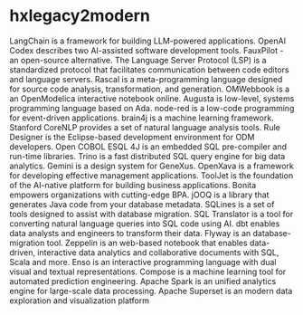 # hxlegacy2modern

LangChain is a framework for building LLM-powered applications. OpenAI Codex describes two AI-assisted software development tools. FauxPilot - an open-source alternative. The Language Server Protocol (LSP) is a standardized protocol that facilitates communication between code editors and language servers. Rascal is a meta-programming language designed for source code analysis, transformation, and generation. OMWebbook is a an OpenModelica interactive notebook online. Augusta is low-level, systems programming language based on Ada. node-red is a low-code programming for event-driven applications. brain4j is a machine learning framework. Stanford CoreNLP provides a set of natural language analysis tools. Rule Designer is the Eclipse-based development environment for ODM developers. Open COBOL ESQL 4J is an embedded SQL pre-compiler and run-time libraries. Trino is a fast distributed SQL query engine for big data analytics. Gemini is a design system for GeneXus. OpenXava is a framework for developing effective management applications. ToolJet is the foundation of the AI-native platform for building business applications. Bonita empowers organizations with cutting-edge BPA. jOOQ is a library that generates Java code from your database metadata. SQLines is a set of tools designed to assist with database migration. SQL Translator is a tool for converting natural language queries into SQL code using AI. dbt enables data analysts and engineers to transform their data. Flyway is an database-migration tool. Zeppelin is an web-based notebook that enables data-driven, interactive data analytics and collaborative documents with SQL, Scala and more. Enso is an interactive programming language with dual visual and textual representations. Compose is a machine learning tool for automated prediction engineering. Apache Spark is an unified analytics engine for large-scale data processing. Apache Superset is an modern data exploration and visualization platform